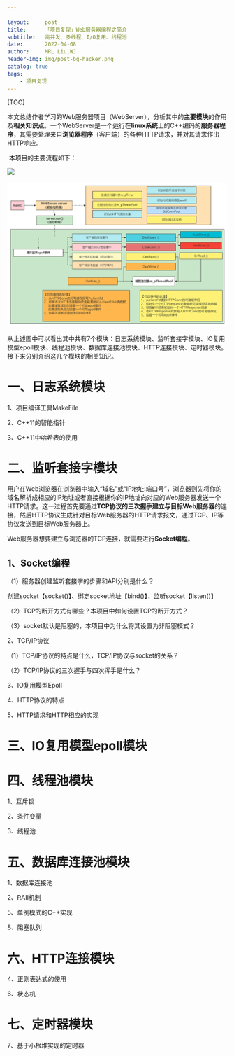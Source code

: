```yaml
---

layout:     post
title:      「项目复现」Web服务器编程之简介
subtitle:   高并发、多线程、I/O复用、线程池
date:       2022-04-08
author:     MRL Liu,WJ
header-img: img/post-bg-hacker.png
catalog: true
tags:
    - 项目复现
---
```


[TOC]

​	   本文总结作者学习的Web服务器项目（WebServer），分析其中的**主要模块**的作用及**相关知识点**。一个WebServer是一个运行在**linux系统**上的C++编码的**服务器程序**，其需要处理来自**浏览器程序**（客户端）的各种HTTP请求，并对其请求作出HTTP响应。

​		本项目的主要流程如下：

![]({{site.baseurl}}/img-post/项目复现/2022-04-08-Web服务器编程之简介/WebServer的流程图.png)

![](..//img-post/项目复现/2022-04-08-Web服务器编程之简介/WebServer的流程图.png)

​		从上述图中可以看出其中共有7个模块：日志系统模块、监听套接字模块、IO复用模型epoll模块、线程池模块、数据库连接池模块、HTTP连接模块、定时器模块。接下来分别介绍这几个模块的相关知识。

# 一、日志系统模块

1、项目编译工具MakeFile

2、C++11的智能指针

3、C++11中哈希表的使用

# 二、监听套接字模块

​		用户在Web浏览器在浏览器中输入“域名”或“IP地址:端口号”，浏览器则先将你的域名解析成相应的IP地址或者直接根据你的IP地址向对应的Web服务器发送一个HTTP请求。这一过程首先要通过**TCP协议的三次握手建立与目标Web服务器**的连接，然后HTTP协议生成针对目标Web服务器的HTTP请求报文，通过TCP、IP等协议发送到目标Web服务器上。

​		Web服务器想要建立与浏览器的TCP连接，就需要进行**Socket编程**。

## 1、Socket编程

（1）服务器创建监听套接字的步骤和API分别是什么？

创建socket【socket()】、绑定socket地址【bind()】，监听socket【listen()】

（2）TCP的断开方式有哪些？本项目中如何设置TCP的断开方式？

（3）socket默认是阻塞的，本项目中为什么将其设置为非阻塞模式？

2、TCP/IP协议

（1）TCP/IP协议的特点是什么，TCP/IP协议与socket的关系？

（2）TCP/IP协议的三次握手与四次挥手是什么？

3、IO复用模型Epoll

4、HTTP协议的特点

5、HTTP请求和HTTP相应的实现



# 三、IO复用模型epoll模块





# 四、线程池模块

1、互斥锁

2、条件变量

3、线程池



# 五、数据库连接池模块

1、数据库连接池

2、RAII机制	

5、单例模式的C++实现

8、阻塞队列

# 六、HTTP连接模块

4、正则表达式的使用

6、状态机

# 七、定时器模块

7、基于小根堆实现的定时器
